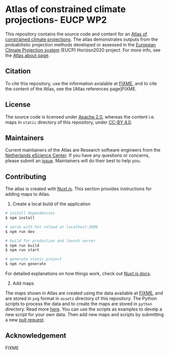# Atlas of constrained climate projections- EUCP WP2

This repository contains the source code and content for an [Atlas of constrained climate projections](https://eucp-project.github.io/atlas/). The atlas demonstrates outputs from the probabilistic projection methods developed or assessed in the [European Climate Projection system](https://www.eucp-project.eu/) (EUCP)
Horizon2020 project. For more info, see the [Atlas about page](https://eucp-project.github.io/atlas/about).

## Citation

To cite this repository, use the information avialable at [FIXME](FIXME),
and to cite the content of the Atlas, see the [Atlas references page]FIXME.

## License

The source code is licensed under [Apache 2.0](./LICENSE), whereas the content
i.e. maps in `static` directory of this repository, under
[CC-BY 4.0](https://creativecommons.org/licenses/by/4.0/).

## Maintainers

Current maintainers of the Atlas are Research software engineers from the
[Netherlands eScience Center](https://www.esciencecenter.nl/).
If you have any questions or concerns, please submit an
[issue](https://github.com/eucp-project/atlas/issues). Maintainers will do their
best to help you.

## Contributing

The atlas is created with [Nuxt.js](https://nuxtjs.org/docs/get-started/installation). This section provides instructions for adding maps to Atlas.

1. Create a local build of the application

```bash
# install dependencies
$ npm install

# serve with hot reload at localhost:3000
$ npm run dev

# build for production and launch server
$ npm run build
$ npm run start

# generate static project
$ npm run generate
```

For detailed explanations on how things work, check out [Nuxt.js docs](https://nuxtjs.org).

2. Add maps

The maps shown in Atlas are created using the data available at [FIXME](FIXME),
and are stored in `png` format in `assets` directory of this repository. The
Python scripts to process the data and to create the maps are stored in `python`
directory. Read more [here](./python/README.md).
You can use the scripts as examples to develp a new script for your own data.
Then add new maps and scripts by submitting a new [pull request](https://github.com/eucp-project/atlas/pulls).

## Acknowledgement

FIXME
